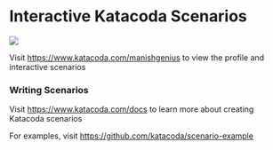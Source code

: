 # Interactive Katacoda Scenarios

[![](http://shields.katacoda.com/katacoda/manishgenius/count.svg)](https://www.katacoda.com/manishgenius "Get your profile on Katacoda.com")

Visit https://www.katacoda.com/manishgenius to view the profile and interactive scenarios

### Writing Scenarios
Visit https://www.katacoda.com/docs to learn more about creating Katacoda scenarios

For examples, visit https://github.com/katacoda/scenario-example
